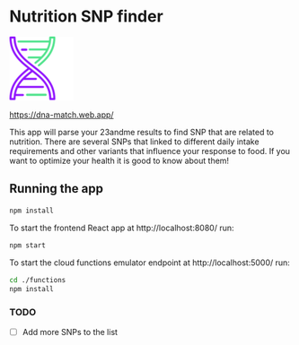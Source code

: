 # Nutrition SNP finder

![Logo](<src/assets/favicon.png>)

  https://dna-match.web.app/
  
  This app will parse your 23andme results to find SNP that are related to nutrition. 
  There are several SNPs that linked to different daily intake requirements and other variants that influence your response to food.
  If you want to optimize your health it is good to know about them!

## Running the app

```bash
npm install
```

  To start the frontend React app at http://localhost:8080/ run:

```bash
npm start
```

  To start the cloud functions emulator endpoint at http://localhost:5000/ run:

```bash
cd ./functions
npm install
```

### TODO

- [ ] Add more SNPs to the list
